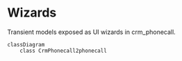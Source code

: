 # Wizards

Transient models exposed as UI wizards in crm_phonecall.

```mermaid
classDiagram
    class CrmPhonecall2phonecall
```

